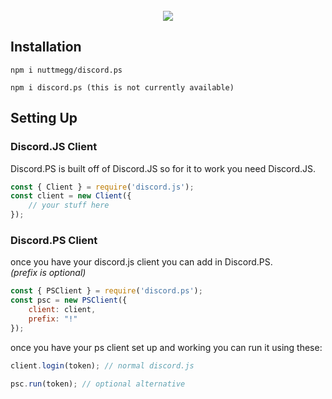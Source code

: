 <div align="center">
	<br />
	<img src="https://github.com/nuttmegg/discord.ps/blob/main/assets/documentation%20logo.png">
</div>

## Installation
```
npm i nuttmegg/discord.ps

npm i discord.ps (this is not currently available)
```
## Setting Up
### **Discord.JS Client**
Discord.PS is built off of Discord.JS so for it to work you need Discord.JS.
```js
const { Client } = require('discord.js');
const client = new Client({
	// your stuff here
});
```
### **Discord.PS Client**
once you have your discord.js client you can add in Discord.PS.<br>
*(prefix is optional)*
```js
const { PSClient } = require('discord.ps');
const psc = new PSClient({
	client: client,
	prefix: "!" 
});
```
once you have your ps client set up and working you can run it using these:
```js
client.login(token); // normal discord.js

psc.run(token); // optional alternative
```
